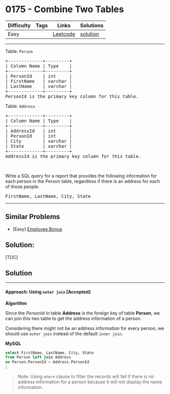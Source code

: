 # 0175 - Combine Two Tables

Difficulty  | Tags | Links | Solutions
----------- | ---- | ----- | -----
Easy |  | [Leetcode](https://leetcode.com/problems/combine-two-tables) | [solution](https://leetcode.com/problems/combine-two-tables/solution/)


-----------

<p>Table: <code>Person</code></p>

<pre>
+-------------+---------+
| Column Name | Type    |
+-------------+---------+
| PersonId    | int     |
| FirstName   | varchar |
| LastName    | varchar |
+-------------+---------+
PersonId is the primary key column for this table.
</pre>

<p>Table: <code>Address</code></p>

<pre>
+-------------+---------+
| Column Name | Type    |
+-------------+---------+
| AddressId   | int     |
| PersonId    | int     |
| City        | varchar |
| State       | varchar |
+-------------+---------+
AddressId is the primary key column for this table.
</pre>

<p>&nbsp;</p>

<p>Write a SQL query for a report that provides the following information for each person in the Person table, regardless if there is an address for each of those people:</p>

<pre>
FirstName, LastName, City, State
</pre>


-----------


## Similar Problems

- [Easy] [Employee Bonus](employee-bonus)




## Solution:

[TOC]

## Solution
---
#### Approach: Using `outer join` [Accepted]

**Algorithm**

Since the *PersonId* in table **Address** is the foreign key of table **Person**, we can join this two table to get the address information of a person.

Considering there might not be an address information for every person, we should use `outer join` instead of the default `inner join`.

**MySQL**

```sql
select FirstName, LastName, City, State
from Person left join Address
on Person.PersonId = Address.PersonId
;
```
>Note: Using `where` clause to filter the records will fail if there is no address information for a person because it will not display the name information.

